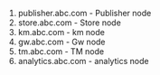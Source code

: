 
1. publisher.abc.com - Publisher node
1. store.abc.com - Store node
1. km.abc.com - km node
1. gw.abc.com - Gw node
1. tm.abc.com - TM node
1. analytics.abc.com - analytics node